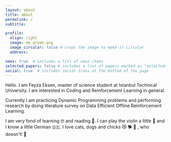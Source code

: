 ```yaml
---
layout: about
title: about
permalink: /
subtitle:

profile:
  align: right
  image: me_green.png
  image_circular: false # crops the image to make it circular
  address: 

news: true  # includes a list of news items
selected_papers: false # includes a list of papers marked as "selected={true}"
social: true  # includes social icons at the bottom of the page
---
```


Hello. I am Feyza Eksen, master of science student at Istanbul Technical University. I am interested in Coding and Reinforcement Learning in general.

Currently I am practicing Dynamic Programming problems and performing research by doing literature survey on Data Efficient Offline Reinforcement Learning.

I am very fond of learning 🤓 and reading 📗. I can play the violin a little :violin: and I know a little German 🇩🇪. I love cats, dogs and chicks 😻 🐕 🐥 , who doesn't! 🐾